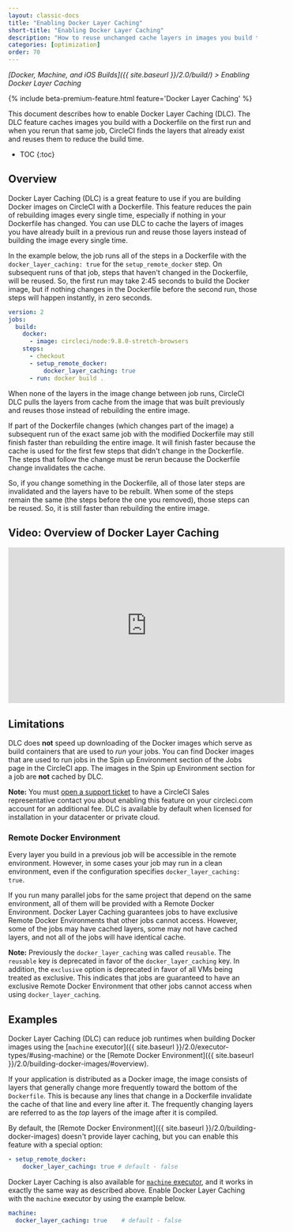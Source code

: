 ```yaml
---
layout: classic-docs
title: "Enabling Docker Layer Caching"
short-title: "Enabling Docker Layer Caching"
description: "How to reuse unchanged cache layers in images you build to reduce overall run time"
categories: [optimization]
order: 70
---
```


*[Docker, Machine, and iOS Builds]({{ site.baseurl }}/2.0/build/) > Enabling Docker Layer Caching*

{% include beta-premium-feature.html feature='Docker Layer Caching' %}

This document describes how to enable Docker Layer Caching (DLC). The DLC feature caches images you build with a Dockerfile on the first run and when you rerun that same job, CircleCI finds the layers that already exist and reuses them to reduce the build time.

* TOC
{:toc}

## Overview

Docker Layer Caching (DLC) is a great feature to use if you are building Docker images on CircleCI with a Dockerfile. This feature reduces the pain of rebuilding images every single time, especially if nothing in your Dockerfile has changed. You can use DLC to cache the layers of images you have already built in a previous run and reuse those layers instead of building the image every single time. 

In the example below, the job runs all of the steps in a Dockerfile with the `docker_layer_caching: true` for the `setup_remote_docker` step. On subsequent runs of that job, steps that haven't changed in the Dockerfile, will be reused. So, the first run may take 2:45 seconds to build the Docker image, but if nothing changes in the Dockerfile before the second run, those steps will happen instantly, in zero seconds.

```yaml
version: 2
jobs:
  build:
    docker:
      - image: circleci/node:9.8.0-stretch-browsers
    steps:
      - checkout
      - setup_remote_docker:
          docker_layer_caching: true
      - run: docker build .
```      

When none of the layers in the image change between job runs, CircleCI DLC pulls the layers from cache from the image that was built previously and reuses those instead of rebuilding the entire image. 

If part of the Dockerfile changes (which changes part of the image) a subsequent run of the exact same job with the modified Dockerfile may still finish faster than rebuilding the entire image. It will finish faster because the cache is used for the first few steps that didn't change in the Dockerfile. The steps that follow the change must be rerun because the Dockerfile change invalidates the cache. 

So, if you change something in the Dockerfile, all of those later steps are invalidated and the layers have to be rebuilt.  When some of the steps remain the same (the steps before the one you removed), those steps can be reused. So, it is still faster than rebuilding the entire image.

## Video: Overview of Docker Layer Caching

<div class="video-wrapper">
  <iframe width="560" height="315" src="https://www.youtube.com/embed/AL7aBN7Olng" frameborder="0" allow="autoplay; encrypted-media" allowfullscreen></iframe>
</div>

## Limitations

DLC does **not** speed up downloading of the Docker images which serve as build containers that are used to _run_ your jobs. You can find Docker images that are used to run jobs in the Spin up Environment section of the Jobs page in the CircleCI app. The images in the Spin up Environment section for a job are **not** cached by DLC. 

**Note:** You must [open a support ticket](https://support.circleci.com/hc/en-us/requests/new) to have a CircleCI Sales representative contact you about enabling this feature on your circleci.com account for an additional fee. DLC is available by default when licensed for installation in your datacenter or private cloud.

### Remote Docker Environment

Every layer you build in a previous job will be accessible in the remote environment. However, in some cases your job may run in a clean environment, even if the configuration specifies `docker_layer_caching: true`.

If you run many parallel jobs for the same project that depend on the same environment, all of them will be provided with a Remote Docker Environment. Docker Layer Caching guarantees jobs to have exclusive Remote Docker Environments that other jobs cannot access. However, some of the jobs may have cached layers, some may not have cached layers, and not all of the jobs will have identical cache.

**Note:** Previously the `docker_layer_caching` was called `reusable`. The `reusable` key is deprecated in favor of the `docker_layer_caching` key. In addition, the `exclusive` option is deprecated in favor of all VMs being treated as exclusive. This indicates that jobs are guaranteed to have an exclusive Remote Docker Environment that other jobs cannot access when using `docker_layer_caching`.

## Examples

Docker Layer Caching (DLC) can reduce job runtimes when building Docker images using the [`machine` executor]({{ site.baseurl }}/2.0/executor-types/#using-machine) or the [Remote Docker Environment]({{ site.baseurl }}/2.0/building-docker-images/#overview).

If your application is distributed as a Docker image, the image consists of layers that generally change more frequently toward the bottom of the `Dockerfile`. This is because any lines that change in a Dockerfile invalidate the cache of that line and every line after it. The frequently changing layers are referred to as the *top* layers of the image after it is compiled.

By default, the [Remote Docker Environment]({{ site.baseurl }}/2.0/building-docker-images) doesn't provide layer caching, but you can enable this feature with a special option:

``` YAML
- setup_remote_docker:
    docker_layer_caching: true # default - false  
``` 

Docker Layer Caching is also available for [`machine` executor](https://circleci.com/docs/2.0/executor-types/#using-machine), and it works in exactly the same way as described above. Enable Docker Layer Caching with the `machine` executor by using the example below.

``` YAML
machine:
  docker_layer_caching: true    # default - false
```


